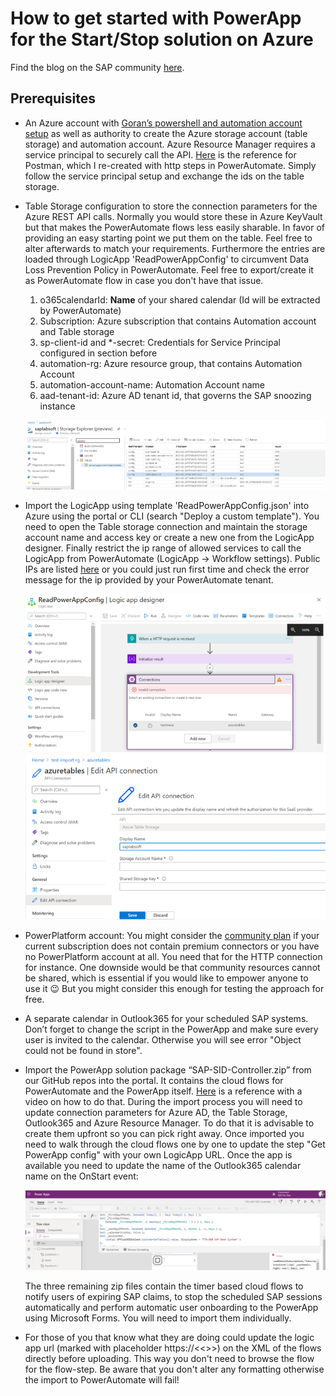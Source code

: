 # How to get started with PowerApp for the Start/Stop solution on Azure

Find the blog on the SAP community [here](https://blogs.sap.com/2021/02/10/hey-sap-systems-my-powerapp-says-snooze-but-only-if-youre-ready-yet/).

## Prerequisites

- An Azure account with [Goran’s powershell and automation account setup](https://techcommunity.microsoft.com/t5/running-sap-applications-on-the/optimize-your-azure-costs-by-automating-sap-system-start-stop/ba-p/2120675) as well as authority to create the Azure storage account (table storage) and automation account. Azure Resource Manager requires a service principal to securely call the API. [Here](https://blog.jongallant.com/2017/11/azure-rest-apis-postman/) is the reference for Postman, which I re-created with http steps in PowerAutomate. Simply follow the service principal setup and exchange the ids on the table storage.

- Table Storage configuration to store the connection parameters for the Azure REST API calls. Normally you would store these in Azure KeyVault but that makes the PowerAutomate flows less easily sharable. In favor of providing an easy starting point we put them on the table. Feel free to alter afterwards to match your requirements. Furthermore the entries are loaded through LogicApp 'ReadPowerAppConfig' to circumvent Data Loss Prevention Policy in PowerAutomate. Feel free to export/create it as PowerAutomate flow in case you don't have that issue.

    1. o365calendarId: __Name__ of your shared calendar (Id will be extracted by PowerAutomate)
    2. Subscription: Azure subscription that contains Automation account and Table storage
    3. sp-client-id and *-secret: Credentials for Service Principal configured in section before
    4. automation-rg: Azure resource group, that contains Automation Account
    5. automation-account-name: Automation Account name
    6. aad-tenant-id: Azure AD tenant id, that governs the SAP snoozing instance

    ![TableStorageView](./pictures/tablestorageview.png)

- Import the LogicApp using template 'ReadPowerAppConfig.json' into Azure using the portal or CLI (search "Deploy a custom template"). You need to open the Table storage connection and maintain the storage account name and access key or create a new one from the LogicApp designer. Finally restrict the ip range of allowed services to call the LogicApp from PowerAutomate (LogicApp -> Workflow settings). Public IPs are listed [here](https://docs.microsoft.com/en-us/power-automate/limits-and-config#ip-addresses) or you could just run first time and check the error message for the ip provided by your PowerAutomate tenant.

    ![TableConnectionView](./pictures/logicApp.png)
    ![TableConnectionView](./pictures/table-connection.png)

- PowerPlatform account: You might consider the [community plan](https://powerapps.microsoft.com/de-de/communityplan/) if your current subscription does not contain premium connectors or you have no PowerPlatform account at all. You need that for the HTTP connection for instance. One downside would be that community resources cannot be shared, which is essential if you would like to empower anyone to use it 😉 But you might consider this enough for testing the approach for free.

- A separate calendar in Outlook365 for your scheduled SAP systems. Don’t forget to change the script in the PowerApp and make sure every user is invited to the calendar. Otherwise you will see error "Object could not be found in store".

- Import the PowerApp solution package “SAP-SID-Controller.zip” from our GitHub repos into the portal. It contains the cloud flows for PowerAutomate and the PowerApp itself. [Here](https://docs.microsoft.com/en-us/powerapps/maker/canvas-apps/export-import-app#importing-a-canvas-app-package) is a reference with a video on how to do that. During the import process you will need to update connection parameters for Azure AD, the Table Storage, Outlook365 and Azure Resource Manager. To do that it is advisable to create them upfront so you can pick right away. Once imported you need to walk through the cloud flows one by one to update the step "Get PowerApp config" with your own LogicApp URL. Once the app is available you need to update the name of the Outlook365 calendar name on the OnStart event:
    
    ![OnStartEvent](./pictures/PowerAppStartEvent.png)
    
    The three remaining zip files contain the timer based cloud flows to notify users of expiring SAP claims, to stop the scheduled SAP sessions automatically and perform automatic user onboarding to the PowerApp using Microsoft Forms. You will need to import them individually. 

- For those of you that know what they are doing could update the logic app url (marked with placeholder https://<<<your logic app url>>>) on the XML of the flows directly before uploading. This way you don't need to browse the flow for the flow-step. Be aware that you don't alter any formatting otherwise the import to PowerAutomate will fail!

    